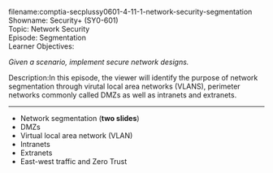 filename:comptia-secplussy0601-4-11-1-network-security-segmentation  
Showname: Security+ \(SY0-601\)  
Topic: Network Security  
Episode: Segmentation  
Learner Objectives:  
  

*Given a scenario, implement secure network designs.*  

Description:In this episode, the viewer will identify the purpose of network segmentation through virutal local area networks \(VLANS\), perimeter networks commonly called DMZs as well as intranets and extranets.  

-------


* Network segmentation \(**two slides**\)  
* DMZs  
* Virtual local area network (VLAN)   
* Intranets  
* Extranets  
* East-west traffic and Zero Trust  
